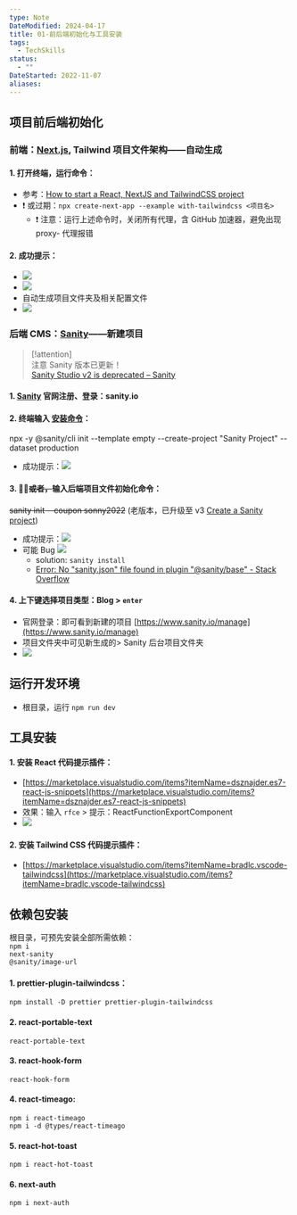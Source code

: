 ```yaml
---
type: Note
DateModified: 2024-04-17
title: 01-前后端初始化与工具安装
tags:
  - TechSkills
status:
  - ""
DateStarted: 2022-11-07
aliases: 
---
```


## 项目前后端初始化

### 前端：[Next.js](https://nextjs.org/), Tailwind 项目文件架构——自动生成

#### 1. 打开终端，运行命令：

- 参考：[How to start a React, NextJS and TailwindCSS project](How-to-start-a-React,-NextJS-and-TailwindCSS-project)
- ❗ 或过期：`npx create-next-app --example with-tailwindcss <项目名>`
  - ❗ 注意：运行上述命令时，关闭所有代理，含 GitHub 加速器，避免出现 proxy- 代理报错

#### 2. 成功提示：

- ![](https://cdn.nlark.com/yuque/0/2022/png/29677165/1667807686230-2850367b-0a53-4d1e-ba17-5a42b2999f30.png)
- ![](https://cdn.nlark.com/yuque/0/2022/png/29677165/1667808219286-bcd367f6-d4ea-41e1-ae98-349576e0057e.png)
- 自动生成项目文件夹及相关配置文件
- ![](https://cdn.nlark.com/yuque/0/2022/png/29677165/1667808121381-b22aa698-08c5-4e62-a772-a400811ead67.png)

### 后端 CMS：[Sanity](https://www.sanity.io/)——新建项目

> [!attention]  
> 注意 Sanity 版本已更新！  
> [Sanity Studio v2 is deprecated – Sanity](https://www.sanity.io/help/studio-v2-vs-v3)

#### 1. [Sanity](Sanity.md) 官网注册、登录：sanity.io

#### 2. 终端输入 [安装命令](https://www.sanity.io/docs/create-a-sanity-project?ref=hero)：

npx -y @sanity/cli init --template empty --create-project "Sanity Project" --dataset production

- 成功提示：![](https://cdn.nlark.com/yuque/0/2022/png/29677165/1667808912491-93d2ae9e-9230-4979-b83d-4c4639a41573.png)

#### 3. 🐛❌~~或者，~~输入后端项目文件初始化命令：

~~sanity init --coupon sonny2022~~ (老版本，已升级至 v3 [Create a Sanity project](https://www.sanity.io/docs/create-a-sanity-project))

- 成功提示：![](https://cdn.nlark.com/yuque/0/2022/png/29677165/1667809675252-8c64e0da-0eb5-42eb-b986-3e758cbe5990.png)
- 可能 Bug ![](Pasted-image-20230219111202.png)
  - solution: `sanity install`
  - [Error: No "sanity.json" file found in plugin "@sanity/base" - Stack Overflow](https://stackoverflow.com/questions/65216022/error-no-sanity-json-file-found-in-plugin-sanity-base)

#### 4. 上下键选择项目类型：Blog > `enter`

- 官网登录：即可看到新建的项目 [https://www.sanity.io/manage](https://www.sanity.io/manage)
- 项目文件夹中可见新生成的> Sanity 后台项目文件夹
- ![](https://cdn.nlark.com/yuque/0/2022/png/29677165/1667817246744-1f104496-645e-4a3d-8b64-c963b7e165df.png)

## 运行开发环境

- 根目录，运行 `npm run dev`

## 工具安装

#### 1. 安装 React 代码提示插件：

- [https://marketplace.visualstudio.com/items?itemName=dsznajder.es7-react-js-snippets](https://marketplace.visualstudio.com/items?itemName=dsznajder.es7-react-js-snippets)
- 效果：输入 `rfce` > 提示：ReactFunctionExportComponent
- ![](https://cdn.nlark.com/yuque/0/2022/png/29677165/1667812088268-37587743-4d51-4b23-959d-ebb9fbeed69f.png)

#### 2. 安装 Tailwind CSS 代码提示插件：

- [https://marketplace.visualstudio.com/items?itemName=bradlc.vscode-tailwindcss](https://marketplace.visualstudio.com/items?itemName=bradlc.vscode-tailwindcss)

## 依赖包安装

根目录，可预先安装全部所需依赖：  
`npm i`  
`next-sanity`  
`@sanity/image-url `

#### 1. prettier-plugin-tailwindcss：

`npm install -D prettier prettier-plugin-tailwindcss`

#### 2. react-portable-text

`react-portable-text`

#### 3. react-hook-form

`react-hook-form`

#### 4. react-timeago:

`npm i react-timeago`  
`npm i -d @types/react-timeago`

#### 5. react-hot-toast

`npm i react-hot-toast`

#### 6. next-auth

`npm i next-auth`
